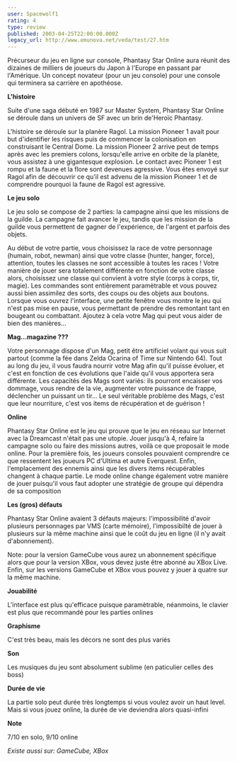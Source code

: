 ```yaml
---
user: Spacewolf1
rating: 4
type: review
published: 2003-04-25T22:00:00.000Z
legacy_url: http://www.emunova.net/veda/test/27.htm
---
```

Précurseur du jeu en ligne sur console, Phantasy Star Online aura réunit des dizaines de milliers de joueurs du Japon à l'Europe en passant par l'Amérique. Un concept novateur (pour un jeu console) pour une console qui terminera sa carrière en apothéose.  

  

  

  

**L'histoire**  

  

Suite d'une saga débuté en 1987 sur Master System, Phantasy Star Online se déroule dans un univers de SF avec un brin de'Heroïc Phantasy.  

  

L'histoire se déroule sur la planère Ragol. La mission Pioneer 1 avait pour but d'identifier les risques puis de commencer la colonisation en construisant le Central Dome. La mission Pioneer 2 arrive peut de temps après avec les premiers colons, lorsqu'elle arrive en orbite de la planète, vous assistez à une gigantesque explosion. Le contact avec Pioneer 1 est rompu et la faune et la flore sont devenues agressive. Vous êtes envoyé sur Ragol afin de découvrir ce qu'il est advenu de la mission Pioneer 1 et de comprendre pourquoi la faune de Ragol est agressive.  

  

  

  

**Le jeu solo**  

  

Le jeu solo se compose de 2 parties: la campagne ainsi que les missions de la guilde. La campagne fait avancer le jeu, tandis que les mission de la guilde vous permettent de gagner de l'expérience, de l'argent et parfois des objets.  

  

Au début de votre partie, vous choisissez la race de votre personnage (humain, robot, newman) ainsi que votre classe (hunter, hanger, force), attention, toutes les classes ne sont accessible à toutes les races ! Votre manière de jouer sera totalement différente en fonction de votre classe alors, choisissez une classe qui convient à votre style (corps à corps, tir, magie). Les commandes sont entièrement paramètrable et vous pouvez aussi bien assimilez des sorts, des coups ou des objets aux boutons. Lorsque vous ouvrez l'interface, une petite fenêtre vous montre le jeu qui n'est pas mise en pause, vous permettant de prendre des remontant tant en bougeant ou combattant. Ajoutez à cela votre Mag qui peut vous aider de bien des manières...  

  

  

  

**Mag...magazine ???**  

  

Votre personnage dispose d'un Mag, petit être artificiel volant qui vous suit partout (comme la fée dans Zelda Ocarina of Time sur Nintendo 64). Tout au long du jeu, il vous faudra nourrir votre Mag afin qu'il puisse évoluer, et c'est en fonction de ces évolutions que l'aide qu'il vous apportera sera différente. Les capacités des Mags sont variés: ils pourront encaisser vos dommage, vous rendre de la vie, augmenter votre puissance de frappe, déclencher un puissant un tir... Le seul véritable problème des Mags, c'est que leur nourriture, c'est vos items de récupération et de guérison !  

  

  

  

**Online**  

  

Phantasy Star Online est le jeu qui prouve que le jeu en réseau sur Internet avec la Dreamcast n'était pas une utopie. Jouer jusqu'à 4, refaire la campagne solo ou faire des missions autres, voilà ce que proposait le mode online. Pour la première fois, les joueurs consoles pouvaient comprendre ce que ressentent les joueurs PC d'Ultima et autre Everquest. Enfin, l'emplacement des ennemis ainsi que les divers items récupérables changent à chaque partie. Le mode online change également votre manière de jouer puisqu'il vous faut adopter une stratégie de groupe qui dépendra de sa composition  

  

  

  

**Les (gros) défauts**  

  

Phantasy Star Online avaient 3 défauts majeurs: l'impossibilité d'avoir plusieurs personnages par VMS (carte mémoire), l'impossibilté de jouer à plusieurs sur la même machine ainsi que le coût du jeu en ligne (il n'y avait d'abonnement).  

  

Note: pour la version GameCube vous aurez un abonnement spécifique alors que pour la version XBox, vous devez juste être abonné au XBox Live. Enfin, sur les versions GameCube et XBox vous pouvez y jouer à quatre sur la même machine.  

  

  

  

  

  

**Jouabilité**  

  

L'interface est plus qu'efficace puisque paramètrable, néanmoins, le clavier est plus que recommandé pour les parties onlines  

  

**Graphisme**  

  

C'est très beau, mais les décors ne sont des plus variés  

  

**Son**  

  

Les musiques du jeu sont absolument sublime (en paticulier celles des boss)  

  

**Durée de vie**  

  

La partie solo peut durée très longtemps si vous voulez avoir un haut level. Mais si vous jouez online, la durée de vie deviendra alors quasi-infini  

  

**Note**  

  

7/10 en solo, 9/10 online  

  

  

  

_Existe aussi sur:_ _GameCube, XBox_
